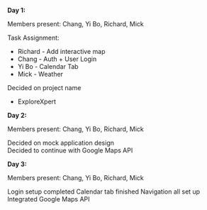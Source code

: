 **Day 1:**

Members present: Chang, Yi Bo, Richard, Mick

Task Assignment:
* Richard - Add interactive map
* Chang - Auth + User Login
* Yi Bo - Calendar Tab
* Mick - Weather

Decided on project name
* ExploreXpert

**Day 2:**

Members present: Chang, Yi Bo, Richard, Mick

Decided on mock application design\
Decided to continue with Google Maps API

**Day 3:**

Members present: Chang, Yi Bo, Richard, Mick

Login setup completed
Calendar tab finished
Navigation all set up
Integrated Google Maps API
